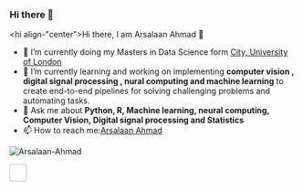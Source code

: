 ### Hi there 👋

<!--
**Arsalaan-Ahmad/Arsalaan-Ahmad** is a ✨ _special_ ✨ repository because its `README.md` (this file) appears on your GitHub profile.

Here are some ideas to get you started:

- 🔭 I’m currently working on ...
- 🌱 I’m currently learning ...
- 👯 I’m looking to collaborate on ...
- 🤔 I’m looking for help with ...
- 💬 Ask me about ...
- 📫 How to reach me: ...
- 😄 Pronouns: ...
- ⚡ Fun fact: ...
-->
<hi align-"center">Hi there, I am Arsalaan Ahmad 👋</hi>

- 🔭 I’m currently doing my Masters in Data Science form <a href="[https://www](https://www.city.ac.uk/prospective-students/courses/postgraduate/data-science#tabs496125-panel641441)" target="_blank">City, University of London</a>
- 🌱 I’m currently learning and working on implementing <strong>computer vision , digital signal processing , nural computing and machine learning</strong> to create end-to-end pipelines for solving challenging problems and automating tasks.
- 💬 Ask me about <strong>Python, R, Machine learning, neural computing, Computer Vision, Digital signal processing and Statistics</strong>
- 📫 How to reach me:<a href="www.linkedin.com/in/arsalaan-ahmad-6b69a4239" target="_blank">Arsalaan Ahmad</a>

<p aligh="center">
<img src="https://github-readme-stats.vercel.app/api?username=Arsalaan-Ahmad&show_icons-true" alt="Arsalaan-Ahmad"
  </p>

<p aligh="center">
  <a href-"" target-"_blank"><img src-"https://cdn.jsdelivr.net/npm/simple-icons@3.0.1/icons/linkedin.svg" height="30" width="30"></a>
</p>
  
